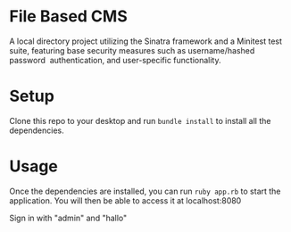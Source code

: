 # File Based CMS
A local directory project utilizing the Sinatra framework and a Minitest test suite, featuring base security measures such as username/hashed password  authentication, and user-specific functionality. 

# Setup
Clone this repo to your desktop and run `bundle install` to install all the dependencies.

# Usage
Once the dependencies are installed, you can run `ruby app.rb` to start the application. You will then be able to access it at localhost:8080

Sign in with "admin" and "hallo"
